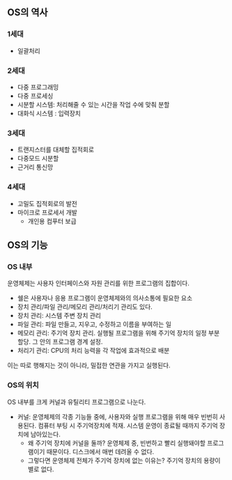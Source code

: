 ## OS의 역사
### 1세대
- 일괄처리 
### 2세대
- 다중 프로그래밍
- 다중 프로세싱
- 시분할 시스템: 처리해줄 수 있는 시간을 작업 수에 맞춰 분할 
- 대화식 시스템 : 입력장치

### 3세대
- 트랜지스터를 대체할 집적회로 
- 다중모드 시분할
- 근거리 통신망

### 4세대
- 고밀도 집적회로의 발전
- 마이크로 프로세서 개발
  - 개인용 컴푸터 보급


## OS의 기능
### OS 내부
운영체제는 사용자 인터페이스와 자원 관리를 위한 프로그램의 집합이다. 
- 쉘은 사용자나 응용 프로그램이 운영체제와의 의사소통에 필요한 요소
- 장치 관리/파일 관리/메모리 관리/처리기 관리도 있다. 
- 장치 관리: 시스템 주변 장치 관리
- 파일 관리: 파일 만들고, 지우고, 수정하고 이름을 부여하는 일
- 메모리 관리: 주기억 장치 관리. 실행될 프로그램을 위해 주기억 장치의 일정 부분 할당. 그 안의 프로그램 경계 설정. 
- 처리기 관리: CPU의 처리 능력을 각 작업에 효과적으로 배분

이는 따로 행해지는 것이 아니라, 밀접한 연관을 가지고 실행된다. 

### OS의 위치
OS 내부를 크게 커널과 유틸리티 프로그램으로 나눈다. 
- 커널: 운영체제의 각종 기능들 중에, 사용자와 실행 프로그램을 위해 매우 빈번히 사용된다. 컴퓨터 부팅 시 주기억장치에 적재. 시스템 운영이 종료될 때까지 주기억 장치에 남아있는다.
  - 왜 주기억 장치에 커널을 둘까? 운영체제 중, 빈번하고 빨리 실행돼야할 프로그램이기 때문이다. 디스크에서 매번 데려올 수 없다.
  - 그렇다면 운영체제 전체가 주기억 장치에 없는 이유는? 주기억 장치의 용량이 별로 없다. 
